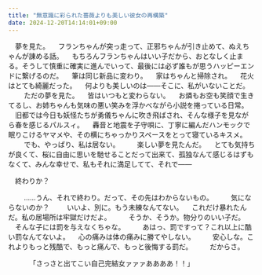 ```yaml
---
title: "無意識に彩られた薔薇よりも美しい彼女の再構築"
date: 2024-12-20T14:14:01+09:00
---
```

　夢を見た。
　フランちゃんが突っ走って、正邪ちゃんが引き止めて、ぬえちゃんが諌める話。
　もちろんフランちゃんはいい子だから、おとなしく止まる。そうして慎重に確実に進んでいって、最後には必ず誰もが思うハッピーエンドに繋げるのだ。
　筆は同じ新品に変わり。
　家はちゃんと掃除され。
　花火はとても綺麗だった。
　何よりも美しいのは――そこに、私がいないことだ。
　
　ただの夢を見た。
　皆はいつもと変わらない。
　お燐もお空も笑顔で生きてるし、お姉ちゃんも気味の悪い笑みを浮かべながら小説を捲っている日常。
　旧都では今日も妖怪たちが勇儀ちゃんに吹き飛ばされ、そんな様子を見ながら春を感じるパルスィ。
　轟音と地震を子守唄に、丁寧に編んだハンモックで眠りこけるヤマメや、その横にちゃっかりスペースをとって寝ているキスメ。
　
　でも、やっぱり、私は居ない。
　
　楽しい夢を見たんだ。
　とても気持ちが良くて、桜に自由に思いを馳せることだって出来て、孤独なんて感じるはずもなくて、みんな幸せで、私もそれに満足してて、それで――
　
　



　終わりか？
　


　
　……うん、それで終わり。だって、その先はわからないもの。
　
　気にならないのか？
　
　いいよ、別に。もう未練なんてない。
　これだけ暴れたんだ。私の居場所は牢獄だけだよ。
　
　そうか、そうか。物分りのいい子だ。
　そんな子には罰を与えなくちゃな。
　
　あはっ、罰ですって？これ以上に酷い罰なんてないよ。
　心の痛みは体の痛みに勝てやしない。
　
　安心しな。これよりもっと残酷で、もっと痛んで、もっと後悔する罰だ。
　
　だからさ。






　
　
　「さっさと出てこい自己完結女ァァァああああ！！」






　
